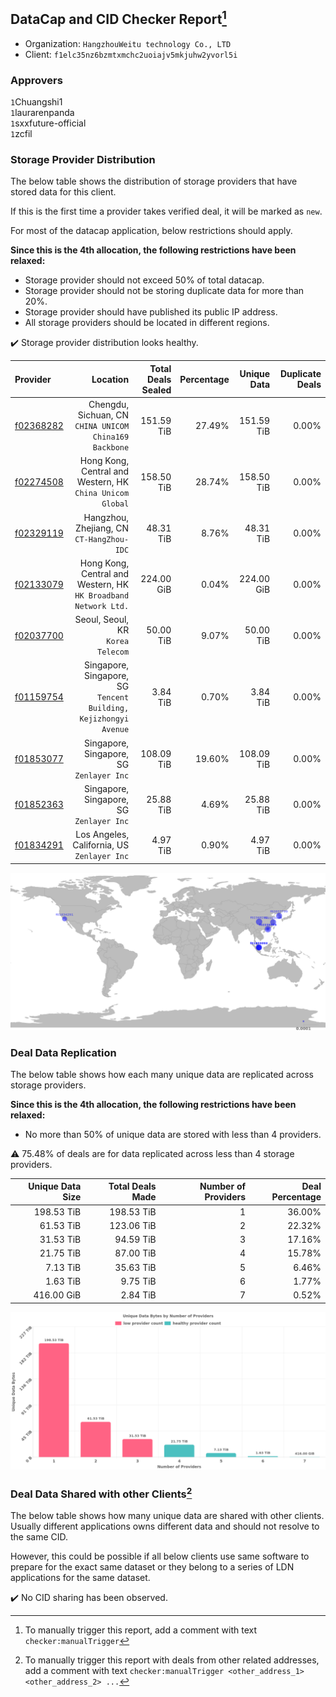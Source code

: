 ## DataCap and CID Checker Report[^1]
 - Organization: `HangzhouWeitu technology Co., LTD`
 - Client: `f1elc35nz6bzmtxmchc2uoiajv5mkjuhw2yvorl5i`
### Approvers
`1`Chuangshi1<br/>`1`laurarenpanda<br/>`1`sxxfuture-official<br/>`1`zcfil

### Storage Provider Distribution
The below table shows the distribution of storage providers that have stored data for this client.

If this is the first time a provider takes verified deal, it will be marked as `new`.

For most of the datacap application, below restrictions should apply.

**Since this is the 4th allocation, the following restrictions have been relaxed:**
 - Storage provider should not exceed 50% of total datacap.
 - Storage provider should not be storing duplicate data for more than 20%.
 - Storage provider should have published its public IP address.
 - All storage providers should be located in different regions.

✔️ Storage provider distribution looks healthy.

| Provider                                              |                                                            Location | Total Deals Sealed | Percentage | Unique Data | Duplicate Deals |
| :---------------------------------------------------- | ------------------------------------------------------------------: | -----------------: | ---------: | ----------: | --------------: |
| [f02368282](https://filfox.info/en/address/f02368282) |           Chengdu, Sichuan, CN<br/>`CHINA UNICOM China169 Backbone` |         151.59 TiB |     27.49% |  151.59 TiB |           0.00% |
| [f02274508](https://filfox.info/en/address/f02274508) |        Hong Kong, Central and Western, HK<br/>`China Unicom Global` |         158.50 TiB |     28.74% |  158.50 TiB |           0.00% |
| [f02329119](https://filfox.info/en/address/f02329119) |                        Hangzhou, Zhejiang, CN<br/>`CT-HangZhou-IDC` |          48.31 TiB |      8.76% |   48.31 TiB |           0.00% |
| [f02133079](https://filfox.info/en/address/f02133079) |  Hong Kong, Central and Western, HK<br/>`HK Broadband Network Ltd.` |         224.00 GiB |      0.04% |  224.00 GiB |           0.00% |
| [f02037700](https://filfox.info/en/address/f02037700) |                                Seoul, Seoul, KR<br/>`Korea Telecom` |          50.00 TiB |      9.07% |   50.00 TiB |           0.00% |
| [f01159754](https://filfox.info/en/address/f01159754) | Singapore, Singapore, SG<br/>`Tencent Building, Kejizhongyi Avenue` |           3.84 TiB |      0.70% |    3.84 TiB |           0.00% |
| [f01853077](https://filfox.info/en/address/f01853077) |                         Singapore, Singapore, SG<br/>`Zenlayer Inc` |         108.09 TiB |     19.60% |  108.09 TiB |           0.00% |
| [f01852363](https://filfox.info/en/address/f01852363) |                         Singapore, Singapore, SG<br/>`Zenlayer Inc` |          25.88 TiB |      4.69% |   25.88 TiB |           0.00% |
| [f01834291](https://filfox.info/en/address/f01834291) |                      Los Angeles, California, US<br/>`Zenlayer Inc` |           4.97 TiB |      0.90% |    4.97 TiB |           0.00% |

<img src="https://raw.githubusercontent.com/data-preservation-programs/filplus-checker-assets/main/filecoin-project/filecoin-plus-large-datasets/issues/2151/1694535721767.png"/>

### Deal Data Replication
The below table shows how each many unique data are replicated across storage providers.


**Since this is the 4th allocation, the following restrictions have been relaxed:**
- No more than 50% of unique data are stored with less than 4 providers.

⚠️ 75.48% of deals are for data replicated across less than 4 storage providers.

| Unique Data Size | Total Deals Made | Number of Providers | Deal Percentage |
| ---------------: | ---------------: | ------------------: | --------------: |
|       198.53 TiB |       198.53 TiB |                   1 |          36.00% |
|        61.53 TiB |       123.06 TiB |                   2 |          22.32% |
|        31.53 TiB |        94.59 TiB |                   3 |          17.16% |
|        21.75 TiB |        87.00 TiB |                   4 |          15.78% |
|         7.13 TiB |        35.63 TiB |                   5 |           6.46% |
|         1.63 TiB |         9.75 TiB |                   6 |           1.77% |
|       416.00 GiB |         2.84 TiB |                   7 |           0.52% |

<img src="https://raw.githubusercontent.com/data-preservation-programs/filplus-checker-assets/main/filecoin-project/filecoin-plus-large-datasets/issues/2151/1694535722430.png"/>

### Deal Data Shared with other Clients[^3]
The below table shows how many unique data are shared with other clients.
Usually different applications owns different data and should not resolve to the same CID.

However, this could be possible if all below clients use same software to prepare for the exact same dataset or they belong to a series of LDN applications for the same dataset.

✔️ No CID sharing has been observed.

[^1]: To manually trigger this report, add a comment with text `checker:manualTrigger`

[^2]: Deals from those addresses are combined into this report as they are specified with `checker:manualTrigger`

[^3]: To manually trigger this report with deals from other related addresses, add a comment with text `checker:manualTrigger <other_address_1> <other_address_2> ...`
